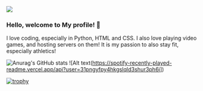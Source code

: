 ![](https://komarev.com/ghpvc/?username=Bump64) 


### Hello, welcome to My profile! 👋

I love coding, especially in Python, HTML and CSS.
I also love playing video games, and hosting servers on them!
It is my passion to also stay fit, especially athletics!

![Anurag's GitHub stats](https://github-readme-stats.vercel.app/api?username=Bump64&show_icons=true&theme=radical)
![Alt text(https://spotify-recently-played-readme.vercel.app/api?user=31pngyfpy4hkgslqld3shur3ph6i])


[![trophy](https://github-profile-trophy.vercel.app/?username=Bump64&theme=monokai)](https://github.com/ryo-ma/github-profile-trophy)
